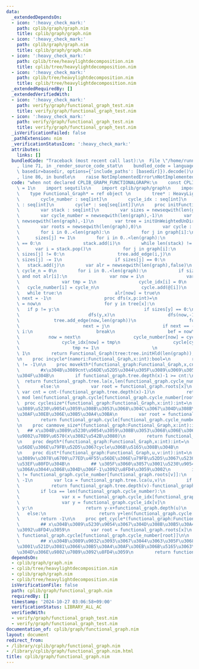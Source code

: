 ```yaml
---
data:
  _extendedDependsOn:
  - icon: ':heavy_check_mark:'
    path: cplib/graph/graph.nim
    title: cplib/graph/graph.nim
  - icon: ':heavy_check_mark:'
    path: cplib/graph/graph.nim
    title: cplib/graph/graph.nim
  - icon: ':heavy_check_mark:'
    path: cplib/tree/heavylightdecomposition.nim
    title: cplib/tree/heavylightdecomposition.nim
  - icon: ':heavy_check_mark:'
    path: cplib/tree/heavylightdecomposition.nim
    title: cplib/tree/heavylightdecomposition.nim
  _extendedRequiredBy: []
  _extendedVerifiedWith:
  - icon: ':heavy_check_mark:'
    path: verify/graph/functional_graph_test.nim
    title: verify/graph/functional_graph_test.nim
  - icon: ':heavy_check_mark:'
    path: verify/graph/functional_graph_test.nim
    title: verify/graph/functional_graph_test.nim
  _isVerificationFailed: false
  _pathExtension: nim
  _verificationStatusIcon: ':heavy_check_mark:'
  attributes:
    links: []
  bundledCode: "Traceback (most recent call last):\n  File \"/home/runner/.local/lib/python3.10/site-packages/onlinejudge_verify/documentation/build.py\"\
    , line 71, in _render_source_code_stat\n    bundled_code = language.bundle(stat.path,\
    \ basedir=basedir, options={'include_paths': [basedir]}).decode()\n  File \"/home/runner/.local/lib/python3.10/site-packages/onlinejudge_verify/languages/nim.py\"\
    , line 86, in bundle\n    raise NotImplementedError\nNotImplementedError\n"
  code: "when not declared CPLIB_GRAPH_FUNCTIONALGRAPH:\n    const CPLIB_GRAPH_FUNCTIONALGRAPH*\
    \ = 1\n    import sequtils\n    import cplib/graph/graph\n    import cplib/tree/heavylightdecomposition\n\
    \    type Functional_Graph* = ref object \n        tree* : HeavyLightDecomposition\n\
    \        cycle_number : seq[int]\n        cycle_idx : seq[int]\n        roots\
    \ : seq[int]\n        cycle* : seq[seq[int]]\n\n    proc initFunctionalGraph*(graph:UnWeightedDirectedGraph):Functional_Graph=\n\
    \        var stack : seq[int]\n        var sizes = newseqwith(len(graph),0)\n\
    \        var cycle_number = newseqwith(len(graph),-1)\n        var cycle_idx =\
    \ newseqwith(len(graph),-1)\n        var tree = initUnWeightedUnDirectedGraph(len(graph)+1)\n\
    \        var roots = newseqwith(len(graph),0)\n        var cycle : seq[seq[int]]\n\
    \        for i in 0..<len(graph):\n            for j in graph[i]:\n          \
    \      sizes[j] += 1\n        for i in 0..<len(graph):\n            if sizes[i]\
    \ == 0:\n                stack.add(i)\n        while len(stack) != 0:\n      \
    \      var i = stack.pop()\n            for j in graph[i]:\n                if\
    \ sizes[j] != 0:\n                    tree.add_edge(i,j)\n                   \
    \ sizes[j] -= 1\n                    if sizes[j] == 0:\n                     \
    \   stack.add(j)\n        var alr = newseqwith(len(graph),false)\n        var\
    \ cycle_n = 0\n        for i in 0..<len(graph):\n            if sizes[i] != 0\
    \ and not alr[i]:\n                var now = i\n                var bef = -1\n\
    \                var tmp = 1\n                cycle_idx[i] = 0\n             \
    \   cycle_number[i] = cycle_n\n                cycle.add(@[i])\n             \
    \   while true:\n                    alr[now] = true\n                    var\
    \ next = -1\n                    proc dfs(x,p:int)=\n                        roots[x]\
    \ = now\n                        for y in tree[x]:\n                         \
    \   if p != y:\n                                if sizes[y] == 0:\n          \
    \                          dfs(y,x)\n                    dfs(now,-1)\n       \
    \             tree.add_edge(now,len(graph))\n                    for j in graph[now]:\n\
    \                        next = j\n                    if next == -1 or next ==\
    \ i:\n                        break\n                    bef = now\n         \
    \           now = next\n                    cycle_number[now] = cycle_n\n    \
    \                cycle_idx[now] = tmp\n                    cycle[cycle_n].add(next)\n\
    \                    tmp += 1\n                    \n                cycle_n +=\
    \ 1\n        return Functional_Graph(tree:tree.initHld(len(graph)),cycle_number:cycle_number,roots:roots,cycle:cycle,cycle_idx:cycle_idx)\n\
    \n    proc incycle*(namori:Functional_Graph,x:int):bool=\n        return namori.cycle_number[x]\
    \ != -1\n\n    proc movekth*(functional_graph:Functional_Graph,x,cnt:int):int=\n\
    \        #x\u304B\u3089cnt\u56DE\u52D5\u3044\u305F\u3089\u3069\u3053\u306B\u884C\
    \u304F\u304B\n        if functional_graph.tree.depth(x)-1 >= cnt:\n          \
    \  return functional_graph.tree.la(x,len(functional_graph.cycle_number),cnt)\n\
    \        else:\n            var root = functional_graph.roots[x]\n           \
    \ var cnt = cnt-(functional_graph.tree.depth(x)-1)\n            return functional_graph.cycle[functional_graph.cycle_number[root]][(functional_graph.cycle_idx[root]+cnt)\
    \ mod len(functional_graph.cycle[functional_graph.cycle_number[root]])]\n\n  \
    \  proc cyclesize*(functional_graph:Functional_Graph,x:int):int=\n        ## x\u304B\
    \u3089\u5230\u9054\u3059\u308B\u3053\u3068\u304C\u3067\u304D\u308B\u30B5\u30A4\
    \u30AF\u30EB\u306E\u30B5\u30A4\u30BA\n        var root = functional_graph.roots[x]\n\
    \        return functional_graph.cycle[functional_graph.cycle_number[root]].len()\n\
    \n    proc canmove_size*(functional_graph:Functional_Graph,x:int):int=\n     \
    \   ## x\u304B\u3089\u5230\u9054\u3059\u308B\u3053\u3068\u306E\u3067\u304D\u308B\
    \u9802\u70B9\u6570(x\u3082\u542B\u3080)\n        return functional_graph.tree.depth(x)-1+functional_graph.cyclesize(x)\n\
    \n    proc depth*(functional_graph:Functional_Graph,x:int):int=\n        ## \u4F55\
    \u56DE\u306E\u79FB\u52D5\u3067cycle\u306B\u5165\u308B\u304B\n        return functional_graph.tree.depth(x)-1\n\
    \n    proc dist*(functional_graph:Functional_Graph,u,v:int):int=\n        ## u\u304B\
    \u3089v\u3078\u6700\u77ED\u4F55\u56DE\u306E\u79FB\u52D5\u3067\u5230\u9054\u304C\
    \u53EF\u80FD\u304B\n        ## \u305F\u3060\u3057\u3001\u5230\u9054\u3067\u304D\
    \u306A\u3044\u3068\u304D\u306F-1\u3092\u8FD4\u3059\u3002\n        if functional_graph.cycle_number[functional_graph.roots[u]]\
    \ != functional_graph.cycle_number[functional_graph.roots[v]]:\n            return\
    \ -1\n        var lca = functional_graph.tree.lca(u,v)\n        if lca == v:\n\
    \            return functional_graph.tree.depth(v)-functional_graph.tree.depth(u)\n\
    \        if lca == len(functional_graph.cycle_number):\n            if functional_graph.incycle(v):\n\
    \                var x = functional_graph.cycle_idx[functional_graph.roots[u]]\n\
    \                var y = functional_graph.cycle_idx[v]\n                if x <\
    \ y:\n                    return y-x+functional_graph.depth(u)\n             \
    \   else:\n                    return y+len(functional_graph.cycle[functional_graph.cycle_number[v]])-x+functional_graph.depth(u)\n\
    \        return -1\n\n    proc get_cycle*(functional_graph:Functional_Graph,x:int):seq[int]=\n\
    \        ## x\u304B\u3089\u5230\u9054\u3067\u304D\u308B\u30B5\u30A4\u30AF\u30EB\
    \u3092\u8FD4\u3059\n        var root = functional_graph.roots[x]\n        return\
    \ functional_graph.cycle[functional_graph.cycle_number[root]]\n\n    proc root*(functional_graph:Functional_Graph,x:int):int=\n\
    \        ## x\u304B\u3089\u9032\u3093\u3067\u3044\u3063\u305F\u3068\u304D\u306B\
    \u3001\u521D\u3081\u3066\u30B5\u30A4\u30AF\u30EB\u306B\u5165\u3063\u305F\u3068\
    \u304D\u306E\u9802\u70B9\u3092\u8FD4\u3059\n        return functional_graph.roots[x]"
  dependsOn:
  - cplib/graph/graph.nim
  - cplib/tree/heavylightdecomposition.nim
  - cplib/graph/graph.nim
  - cplib/tree/heavylightdecomposition.nim
  isVerificationFile: false
  path: cplib/graph/functional_graph.nim
  requiredBy: []
  timestamp: '2024-10-27 03:06:58+09:00'
  verificationStatus: LIBRARY_ALL_AC
  verifiedWith:
  - verify/graph/functional_graph_test.nim
  - verify/graph/functional_graph_test.nim
documentation_of: cplib/graph/functional_graph.nim
layout: document
redirect_from:
- /library/cplib/graph/functional_graph.nim
- /library/cplib/graph/functional_graph.nim.html
title: cplib/graph/functional_graph.nim
---
```

